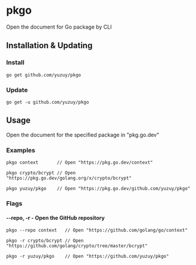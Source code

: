 # pkgo
Open the document for Go package by CLI

## Installation & Updating
### Install
```
go get github.com/yuzuy/pkgo
```

### Update
```
go get -u github.com/yuzuy/pkgo
```

## Usage
Open the document for the specified package in "pkg.go.dev"

### Examples
```
pkgo context       // Open "https://pkg.go.dev/context"

pkgo crypto/bcrypt // Open "https://pkg.go.dev/golang.org/x/crypto/bcrypt"

pkgo yuzuy/pkgo    // Open "https://pkg.go.dev/github.com/yuzuy/pkgo"
```

### Flags
#### --repo, -r - Open the GitHub repository
```
pkgo --repo context   // Open "https://github.com/golang/go/context"

pkgo -r crypto/bcrypt // Open "https://github.com/golang/crypto/tree/master/bcrypt"

pkgo -r yuzuy/pkgo    // Open "https://github.com/yuzuy/pkgo"
```
